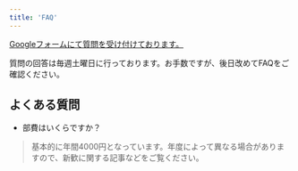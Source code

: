 ```yaml
---
title: 'FAQ'
---
```


[Googleフォームにて質問を受け付けております。](https://docs.google.com/forms/d/e/1FAIpQLSccU3rnKTp9TW0R-4W1nH4UyvUF_FeMVlb5Le2rMA898wkkZA/viewform)

質問の回答は毎週土曜日に行っております。お手数ですが、後日改めてFAQをご確認ください。

## よくある質問

- 部費はいくらですか？
> 基本的に年間4000円となっています。年度によって異なる場合がありますので、新歓に関する記事などをご覧ください。